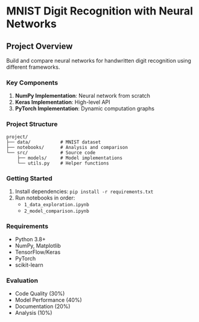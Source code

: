 # MNIST Digit Recognition with Neural Networks

## Project Overview
Build and compare neural networks for handwritten digit recognition using different frameworks.

### Key Components
1. **NumPy Implementation**: Neural network from scratch
2. **Keras Implementation**: High-level API
3. **PyTorch Implementation**: Dynamic computation graphs

### Project Structure
```
project/
├── data/           # MNIST dataset
├── notebooks/      # Analysis and comparison
└── src/            # Source code
    ├── models/     # Model implementations
    └── utils.py    # Helper functions
```

### Getting Started
1. Install dependencies: `pip install -r requirements.txt`
2. Run notebooks in order:
   - `1_data_exploration.ipynb`
   - `2_model_comparison.ipynb`

### Requirements
- Python 3.8+
- NumPy, Matplotlib
- TensorFlow/Keras
- PyTorch
- scikit-learn

### Evaluation
- Code Quality (30%)
- Model Performance (40%)
- Documentation (20%)
- Analysis (10%)
